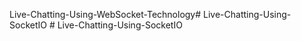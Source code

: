 Live-Chatting-Using-WebSocket-Technology# Live-Chatting-Using-SocketIO
#   L i v e - C h a t t i n g - U s i n g - S o c k e t I O  
 